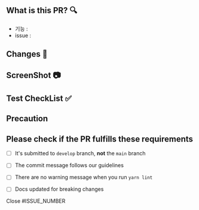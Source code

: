 ## What is this PR? 🔍

<!-- 
ex) 
- 기능 : 회원 정보 삭제 기능
- issue : #81
-->

- 기능 : 
- issue : 

## Changes 📝

<!-- 이번 PR에서의 변경점 -->

## ScreenShot 📷

<!-- 개발 기능을 보여줄 수 있는 이미지, GIF -->

## Test CheckList ✅

<!--  
ex) 
- [ ] 카테고리 설정이 null 로 들어가지 않는지 체크
-->

## Precaution

<!-- 유의 사항 -->

## Please check if the PR fulfills these requirements

- [ ] It's submitted to `develop` branch, __not__ the `main` branch
- [ ] The commit message follows our guidelines
- [ ] There are no warning message when you run `yarn lint`
- [ ] Docs updated for breaking changes


Close #ISSUE_NUMBER
